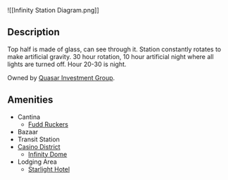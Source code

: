 ![[Infinity Station Diagram.png]]
## Description

Top half is made of glass, can see through it. Station constantly rotates to make artificial gravity. 30 hour rotation, 10 hour artificial night where all lights are turned off. Hour 20-30 is night.

Owned by [Quasar Investment Group](../../Factions%20and%20Groups/Quasar%20Investment%20Group.md).
## Amenities
- Cantina
	- [Fudd Ruckers](Fudd%20Ruckers.md)
- Bazaar
- Transit Station
- [Casino District](Casino%20District.md)
	- [Infinity Dome](Infinity%20Dome.md)
- Lodging Area
	- [Starlight Hotel](Starlight%20Hotel.md)
